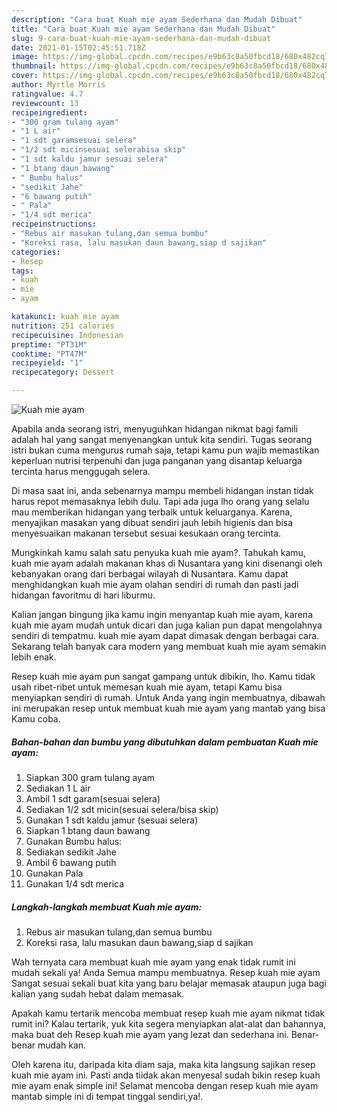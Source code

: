 ```yaml
---
description: "Cara buat Kuah mie ayam Sederhana dan Mudah Dibuat"
title: "Cara buat Kuah mie ayam Sederhana dan Mudah Dibuat"
slug: 9-cara-buat-kuah-mie-ayam-sederhana-dan-mudah-dibuat
date: 2021-01-15T02:45:51.718Z
image: https://img-global.cpcdn.com/recipes/e9b63c8a50fbcd18/680x482cq70/kuah-mie-ayam-foto-resep-utama.jpg
thumbnail: https://img-global.cpcdn.com/recipes/e9b63c8a50fbcd18/680x482cq70/kuah-mie-ayam-foto-resep-utama.jpg
cover: https://img-global.cpcdn.com/recipes/e9b63c8a50fbcd18/680x482cq70/kuah-mie-ayam-foto-resep-utama.jpg
author: Myrtle Morris
ratingvalue: 4.7
reviewcount: 13
recipeingredient:
- "300 gram tulang ayam"
- "1 L air"
- "1 sdt garamsesuai selera"
- "1/2 sdt micinsesuai selerabisa skip"
- "1 sdt kaldu jamur sesuai selera"
- "1 btang daun bawang"
- " Bumbu halus"
- "sedikit Jahe"
- "6 bawang putih"
- " Pala"
- "1/4 sdt merica"
recipeinstructions:
- "Rebus air masukan tulang,dan semua bumbu"
- "Koreksi rasa, lalu masukan daun bawang,siap d sajikan"
categories:
- Resep
tags:
- kuah
- mie
- ayam

katakunci: kuah mie ayam 
nutrition: 251 calories
recipecuisine: Indonesian
preptime: "PT31M"
cooktime: "PT47M"
recipeyield: "1"
recipecategory: Dessert

---
```



![Kuah mie ayam](https://img-global.cpcdn.com/recipes/e9b63c8a50fbcd18/680x482cq70/kuah-mie-ayam-foto-resep-utama.jpg)

Apabila anda seorang istri, menyuguhkan hidangan nikmat bagi famili adalah hal yang sangat menyenangkan untuk kita sendiri. Tugas seorang istri bukan cuma mengurus rumah saja, tetapi kamu pun wajib memastikan keperluan nutrisi terpenuhi dan juga panganan yang disantap keluarga tercinta harus menggugah selera.

Di masa  saat ini, anda sebenarnya mampu membeli hidangan instan tidak harus repot memasaknya lebih dulu. Tapi ada juga lho orang yang selalu mau memberikan hidangan yang terbaik untuk keluarganya. Karena, menyajikan masakan yang dibuat sendiri jauh lebih higienis dan bisa menyesuaikan makanan tersebut sesuai kesukaan orang tercinta. 



Mungkinkah kamu salah satu penyuka kuah mie ayam?. Tahukah kamu, kuah mie ayam adalah makanan khas di Nusantara yang kini disenangi oleh kebanyakan orang dari berbagai wilayah di Nusantara. Kamu dapat menghidangkan kuah mie ayam olahan sendiri di rumah dan pasti jadi hidangan favoritmu di hari liburmu.

Kalian jangan bingung jika kamu ingin menyantap kuah mie ayam, karena kuah mie ayam mudah untuk dicari dan juga kalian pun dapat mengolahnya sendiri di tempatmu. kuah mie ayam dapat dimasak dengan berbagai cara. Sekarang telah banyak cara modern yang membuat kuah mie ayam semakin lebih enak.

Resep kuah mie ayam pun sangat gampang untuk dibikin, lho. Kamu tidak usah ribet-ribet untuk memesan kuah mie ayam, tetapi Kamu bisa menyiapkan sendiri di rumah. Untuk Anda yang ingin membuatnya, dibawah ini merupakan resep untuk membuat kuah mie ayam yang mantab yang bisa Kamu coba.

<!--inarticleads1-->

##### Bahan-bahan dan bumbu yang dibutuhkan dalam pembuatan Kuah mie ayam:

1. Siapkan 300 gram tulang ayam
1. Sediakan 1 L air
1. Ambil 1 sdt garam(sesuai selera)
1. Sediakan 1/2 sdt micin(sesuai selera/bisa skip)
1. Gunakan 1 sdt kaldu jamur (sesuai selera)
1. Siapkan 1 btang daun bawang
1. Gunakan  Bumbu halus:
1. Sediakan sedikit Jahe
1. Ambil 6 bawang putih
1. Gunakan  Pala
1. Gunakan 1/4 sdt merica




<!--inarticleads2-->

##### Langkah-langkah membuat Kuah mie ayam:

1. Rebus air masukan tulang,dan semua bumbu
1. Koreksi rasa, lalu masukan daun bawang,siap d sajikan




Wah ternyata cara membuat kuah mie ayam yang enak tidak rumit ini mudah sekali ya! Anda Semua mampu membuatnya. Resep kuah mie ayam Sangat sesuai sekali buat kita yang baru belajar memasak ataupun juga bagi kalian yang sudah hebat dalam memasak.

Apakah kamu tertarik mencoba membuat resep kuah mie ayam nikmat tidak rumit ini? Kalau tertarik, yuk kita segera menyiapkan alat-alat dan bahannya, maka buat deh Resep kuah mie ayam yang lezat dan sederhana ini. Benar-benar mudah kan. 

Oleh karena itu, daripada kita diam saja, maka kita langsung sajikan resep kuah mie ayam ini. Pasti anda tiidak akan menyesal sudah bikin resep kuah mie ayam enak simple ini! Selamat mencoba dengan resep kuah mie ayam mantab simple ini di tempat tinggal sendiri,ya!.

